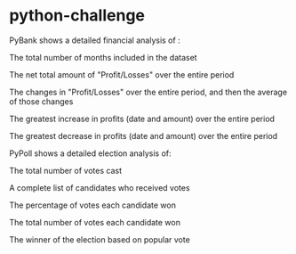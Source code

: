 # python-challenge
PyBank shows a detailed financial analysis of :

The total number of months included in the dataset

The net total amount of "Profit/Losses" over the entire period

The changes in "Profit/Losses" over the entire period, and then the average of those changes

The greatest increase in profits (date and amount) over the entire period

The greatest decrease in profits (date and amount) over the entire period


PyPoll shows a detailed election analysis of: 

The total number of votes cast

A complete list of candidates who received votes

The percentage of votes each candidate won

The total number of votes each candidate won

The winner of the election based on popular vote
